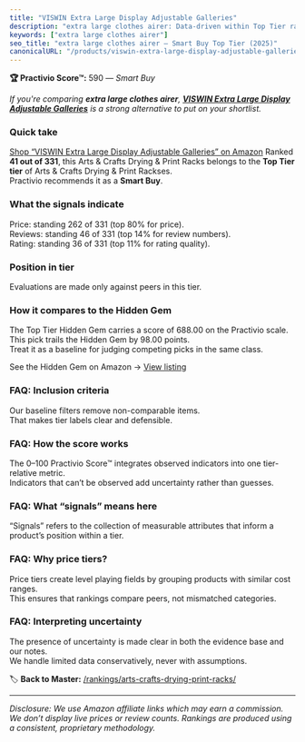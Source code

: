 ```yaml
---
title: "VISWIN Extra Large Display Adjustable Galleries"
description: "extra large clothes airer: Data-driven within Top Tier ranking using the Practivio Score™. Positioned by quality, value, demand, findability, momentum."
keywords: ["extra large clothes airer"]
seo_title: "extra large clothes airer — Smart Buy Top Tier (2025)"
canonicalURL: "/products/viswin-extra-large-display-adjustable-galleries-B0CS5X3Y9T/"
---
```


**🏆 Practivio Score™:** 590 — _Smart Buy_


*If you're comparing **extra large clothes airer**, **[VISWIN Extra Large Display Adjustable Galleries](https://www.amazon.com/dp/B0CS5X3Y9T?tag=practivio-20)** is a strong alternative to put on your shortlist.*
### Quick take
[Shop “VISWIN Extra Large Display Adjustable Galleries” on Amazon](https://www.amazon.com/dp/B0CS5X3Y9T?tag=practivio-20)
Ranked **41 out of 331**, this Arts & Crafts Drying & Print Racks belongs to the **Top Tier tier** of Arts & Crafts Drying & Print Rackses.  
Practivio recommends it as a **Smart Buy**.

### What the signals indicate
Price: standing 262 of 331 (top 80% for price).  
Reviews: standing 46 of 331 (top 14% for review numbers).  
Rating: standing 36 of 331 (top 11% for rating quality).  

### Position in tier
Evaluations are made only against peers in this tier.

### How it compares to the Hidden Gem
The Top Tier Hidden Gem carries a score of 688.00 on the Practivio scale.  
This pick trails the Hidden Gem by 98.00 points.  
Treat it as a baseline for judging competing picks in the same class.  

See the Hidden Gem on Amazon → [View listing](https://www.amazon.com/dp/B007HRDHJA?tag=practivio-20)

### FAQ: Inclusion criteria
Our baseline filters remove non-comparable items.  
That makes tier labels clear and defensible.

### FAQ: How the score works
The 0–100 Practivio Score™ integrates observed indicators into one tier-relative metric.  
Indicators that can’t be observed add uncertainty rather than guesses.

### FAQ: What “signals” means here
“Signals” refers to the collection of measurable attributes that inform a product’s position within a tier.

### FAQ: Why price tiers?
Price tiers create level playing fields by grouping products with similar cost ranges.  
This ensures that rankings compare peers, not mismatched categories.

### FAQ: Interpreting uncertainty
The presence of uncertainty is made clear in both the evidence base and our notes.  
We handle limited data conservatively, never with assumptions.


🏷️ **Back to Master:** [/rankings/arts-crafts-drying-print-racks/](/rankings/arts-crafts-drying-print-racks/)

---
_Disclosure: We use Amazon affiliate links which may earn a commission. We don’t display live prices or review counts. Rankings are produced using a consistent, proprietary methodology._

